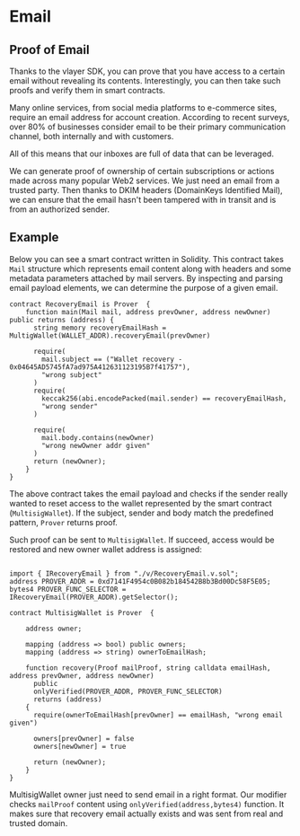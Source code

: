 # Email
## Proof of Email
Thanks to the vlayer SDK, you can prove that you have access to a certain email without revealing its contents. Interestingly, you can then take such proofs and verify them in smart contracts.

Many online services, from social media platforms to e-commerce sites, require an email address for account creation. According to recent surveys, over 80% of businesses consider email to be their primary communication channel, both internally and with customers.  

All of this means that our inboxes are full of data that can be leveraged.

We can generate proof of ownership of certain subscriptions or actions made across many popular Web2 services. We just need an email from a trusted party. Then thanks to DKIM headers (DomainKeys Identified Mail), we can ensure that the email hasn't been tampered with in transit and is from an authorized sender.

## Example

Below you can see a smart contract written in Solidity. This contract takes `Mail` structure which represents email content along with headers and some metadata parameters attached by mail servers. By inspecting and parsing email payload elements, we can determine the purpose of a given email.   

```solidity
contract RecoveryEmail is Prover  {
    function main(Mail mail, address prevOwner, address newOwner) public returns (address) {  
      string memory recoveryEmailHash = MultigWallet(WALLET_ADDR).recoveryEmail(prevOwner)

      require(
        mail.subject == ("Wallet recovery - 0x04645AD5745fA7ad975A412631123195B7f41757"), 
        "wrong subject"
      )
      require(
        keccak256(abi.encodePacked(mail.sender) == recoveryEmailHash,
        "wrong sender"
      )

      require(
        mail.body.contains(newOwner)
        "wrong newOwner addr given"
      )
      return (newOwner); 
    }
}
```

The above contract takes the email payload and checks if the sender really wanted to reset access to the wallet represented by the smart contract (`MultisigWallet`). 
If the subject, sender and body match the predefined pattern, `Prover` returns proof. 

Such proof can be sent to `MultisigWallet`. If succeed, access would be restored and new owner wallet address is assigned:

```solidity 

import { IRecoveryEmail } from "./v/RecoveryEmail.v.sol";
address PROVER_ADDR = 0xd7141F4954c0B082b184542B8b3Bd00Dc58F5E05;
bytes4 PROVER_FUNC_SELECTOR = IRecoveryEmail(PROVER_ADDR).getSelector();

contract MultisigWallet is Prover  {

    address owner;

    mapping (address => bool) public owners;
    mapping (address => string) ownerToEmailHash;

    function recovery(Proof mailProof, string calldata emailHash, address prevOwner, address newOwner) 
      public 
      onlyVerified(PROVER_ADDR, PROVER_FUNC_SELECTOR) 
      returns (address) 
    {  
      require(ownerToEmailHash[prevOwner] == emailHash, "wrong email given")

      owners[prevOwner] = false
      owners[newOwner] = true

      return (newOwner); 
    }
}
```

MultisigWallet owner just need to send email in a right format. Our modifier checks `mailProof` content using `onlyVerified(address,bytes4)` function. It makes sure that recovery email actually exists and was sent from real and trusted domain. 